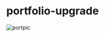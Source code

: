 # portfolio-upgrade



![portpic](https://user-images.githubusercontent.com/60405505/128929723-a33fd2a1-daea-40fa-8cfa-5ecad2ff0e24.PNG)
